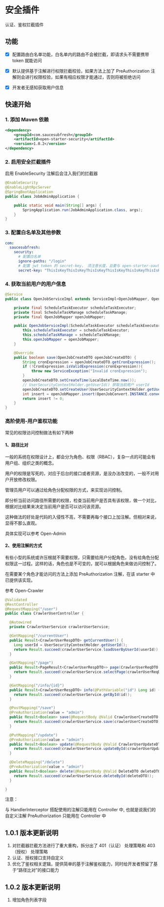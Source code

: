 # 安全插件

认证、鉴权拦截插件

## 功能

- [x] 配置路由白名单功能，白名单内的路由不会被拦截，即请求头不需要携带 token 就能访问

- [x] 默认提供基于注解进行权限拦截校验，如果方法上加了 PreAuthorization 注解则会进行权限校验，如果有相应权限才能通过，否则将被拒绝访问

- [x] 开发者无感知获取用户信息

## 快速开始

### 1. 添加 Maven 依赖

```xml
<dependency>
    <groupId>com.saucesubfresh</groupId>
    <artifactId>open-starter-security</artifactId>
    <version>1.0.2</version>
</dependency>
```

### 2. 启用安全拦截插件

启用 EnableSecurity 注解后会注入我们的拦截器
```java
@EnableSecurity
@EnableLightRpcServer
@SpringBootApplication
public class JobAdminApplication {

    public static void main(String[] args) {
        SpringApplication.run(JobAdminApplication.class, args);
    }
}
```

### 3. 配置白名单及其他参数

```yaml
com:
  saucesubfresh:
    security:
      # 配置白名单
      ignore-paths: "/login"
      # 配置 jwt token 的 secret-key， 须注意长度，且要与 open-starter-oauth 配置的一致
      secret-key: "ThisIsKeyThisIsKeyThisIsKeyThisIsKeyThisIsKeyThisIsKey"
```

### 4. 获取当前用户的用户信息

```java
@Service
public class OpenJobServiceImpl extends ServiceImpl<OpenJobMapper, OpenJobDO> implements OpenJobService {

    private final ScheduleTaskExecutor scheduleTaskExecutor;
    private final ScheduleTaskManage scheduleTaskManage;
    private final OpenJobMapper openJobMapper;

    public OpenJobServiceImpl(ScheduleTaskExecutor scheduleTaskExecutor, ScheduleTaskManage scheduleTaskManage, OpenJobMapper openJobMapper) {
        this.scheduleTaskExecutor = scheduleTaskExecutor;
        this.scheduleTaskManage = scheduleTaskManage;
        this.openJobMapper = openJobMapper;
    }

    @Override
    public boolean save(OpenJobCreateDTO openJobCreateDTO) {
        String cronExpression = openJobCreateDTO.getCronExpression();
        if (!CronExpression.isValidExpression(cronExpression)){
            throw new ServiceException("Invalid cronExpression");
        }
        openJobCreateDTO.setCreateTime(LocalDateTime.now());
        // UserSecurityContextHolder.getUserId() 获取当前用户 userId
        openJobCreateDTO.setCreateUser(UserSecurityContextHolder.getUserId());
        int insert = openJobMapper.insert(OpenJobConvert.INSTANCE.convert(openJobCreateDTO));
        return insert != 0;
    }
}

```

### 高阶使用-用户鉴权功能

常见的权限访问控制做法有如下两种

#### 1、路径比对

一般的系统在权限设计上，都会分为角色、权限（RBAC），复杂一点的可能会有用户组、组织之类的概念。

用户的权限是写死的，对应于后台的接口或者资源，是没办法改变的，一般不对用户开放修改权限。

管理员用户可以通过给角色分配权限的方式，来实现访问控制。

即分析当前访问路径所需要的权限，检查当前用户是否具有该权限，做一个对比，根据对比结果来决定当前用户是否可以访问该资源。

这种做法的好处是代码的入侵性不高，不需要再每个接口上加注解。但相对来说，显得不那么直观。

具体实现可以参考 Open-Admin

#### 2、使用注解的方式

有些小型的系统或许压根就不需要权限，只需要给用户分配角色，没有给角色分配权限这一过程。这样的话，角色也是不可变的，就可以根据角色来做访问控制了。

在需要某个角色才能访问的方法上添加 PreAuthorization 注解，在该 starter 中已提供该实现。

参考 Open-Crawler

```java
@Validated
@RestController
@RequestMapping("/user")
public class CrawlerUserController {

  @Autowired
  private CrawlerUserService crawlerUserService;

  @GetMapping("/currentUser")
  public Result<CrawlerUserRespDTO> getCurrentUser() {
    Long userId = UserSecurityContextHolder.getUserId();
    return Result.succeed(crawlerUserService.loadUserByUserId(userId));
  }

  @GetMapping("/page")
  public Result<PageResult<CrawlerUserRespDTO>> page(CrawlerUserReqDTO crawlerUserReqDTO) {
    return Result.succeed(crawlerUserService.selectPage(crawlerUserReqDTO));
  }

  @GetMapping("/info/{id}")
  public Result<CrawlerUserRespDTO> info(@PathVariable("id") Long id) {
    return Result.succeed(crawlerUserService.getById(id));
  }

  @PostMapping("/save")
  @PreAuthorization(value = "admin")
  public Result<Boolean> save(@RequestBody @Valid CrawlerUserCreateDTO crawlerUserCreateDTO) {
    return Result.succeed(crawlerUserService.save(crawlerUserCreateDTO));
  }

  @PutMapping("/update")
  @PreAuthorization(value = "admin")
  public Result<Boolean> update(@RequestBody @Valid CrawlerUserUpdateDTO crawlerUserUpdateDTO) {
    return Result.succeed(crawlerUserService.updateById(crawlerUserUpdateDTO));
  }

  @DeleteMapping("/delete")
  @PreAuthorization(value = "admin")
  public Result<Boolean> delete(@RequestBody @Valid DeleteDTO deleteDTO) {
    return Result.succeed(crawlerUserService.deleteById(deleteDTO));
  }

}
```

注意：

与 HandlerInterceptor 搭配使用的注解只能用在 Controller 中, 也就是说我们的自定义注解 PreAuthorization 只能用在 Controller 中

## 1.0.1 版本更新说明

1. 对拦截器拦截方法进行了重大重构，拆分出了 401（认证） 处理策略和 403（授权） 处理策略
2. 认证、授权接口支持自定义
3. 优化了鉴权相关逻辑，提供简单的基于注解鉴权能力，同时给开发者预留了基于“路径比对”的接口能力

## 1.0.2 版本更新说明

1. 增加角色列表字段